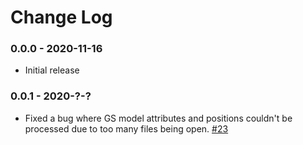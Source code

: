 Change Log
==========

### 0.0.0 - 2020-11-16

* Initial release

### 0.0.1 - 2020-?-?

* Fixed a bug where GS model attributes and positions couldn't be processed due to too many files being open. [#23](https://github.com/CesiumGS/cdb-to-3dtiles/pull/23)
